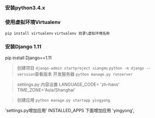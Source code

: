 ### 安装python3.4.x
### 使用虚拟环境Virtualenv
`pip install virtualenv`
`virtualenv 目录\虚拟环境名称`
### 安装Django 1.11
pip install Django==1.11
> 创建项目
`django-admin startproject xiangmu`
`python -m django --verssion`查看版本
> 开发服务器
`python manage.py runserver`

> settings.py 内容设置
LANGUAGE_CODE= 'zh-hans'
TIME_ZONE='Asia/Shanghai'

> 创建应用
`python manage.py startapp yingyong`

'settings.py增加应用'
INSTALLED_APPS 下面增加应用 'yingyong',



